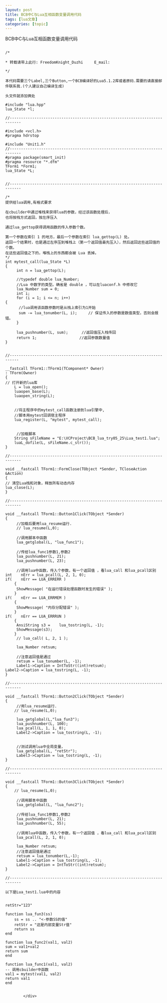```yaml
---
layout: post
title: BCB中C与Lua互相函数变量调用代码 
tags: [lua文章]
categories: [topic]
---
```

<div class="main-content-wrap">
              <p>BCB中C与Lua互相函数变量调用代码</p>

<p></p>

<pre><code class="language-CPP">
/*

* 转载请带上此行: FreedomKnight_Duzhi     E_mail:

*/

本代码需要三个Label,三个Button,一个BCB编译好的Lua5.1.2库或者原码.需要的请直接邮件联系我.(个人建议自己编译生成)

头文件就添加俩处

#include &#34;lua.hpp&#34;
lua_State *l;

//---------------------------------------------------------------------------

#include &lt;vcl.h&gt;
#pragma hdrstop

#include &#34;Unit1.h&#34;
//---------------------------------------------------------------------------
#pragma package(smart_init)
#pragma resource &#34;*.dfm&#34;
TForm1 *Form1;
lua_State *L;


//---------------------------------------------------------------------------

/*
提供给lua调用,有格式要求

在cbuilder中通过堆栈来获得lua的参数，经过该函数处理后，
也将按栈方式返回，按左序压入

通过lua_gettop获得调用函数的传入参数个数。

第一个参数在索引 1 的地方，最后一个参数在索引 lua_gettop(L) 处。
返回一个结果时，也是通过左序压到堆栈上（第一个返回值最先压入），然后返回这些返回值的个数。
在这些返回值之下的，堆栈上的东西都会被 Lua 丢掉。
*/
int mytest_call(lua_State *L)
{
     int n = lua_gettop(L);

     //typedef double lua_Number;
     //Lua 中数字的类型。确省是 double ，可以在luaconf.h 中修改它
     lua_Number sum = 0;
     int i;
     for (i = 1; i &lt;= n; i++)
{
      //lua调用该函数参数时是从栈上索引为1开始
      sum -= lua_tonumber(L, i);     // 保证传入的参数是数值类型，否则会报错。
     }

     lua_pushnumber(L, sum);      //返回值压入栈传回
     return 1;                   //返回参数数量值
}


//--------------------------------------------------------------------------

__fastcall TForm1::TForm1(TComponent* Owner) 
: TForm(Owner) 
{
// 打开新的lua库
    L = lua_open();
    luaopen_base(L);
    luaopen_string(L);


    //将主程序中的mytest_call函数注册到lua引擎中,
    //脚本用mytest回调宿主程序
    lua_register(L, &#34;mytest&#34;, mytest_call);


     //加载脚本
    String sFileName = &#34;E:\VCProject\BCB_lua_try05_25\Lua_test1.lua&#34;;
    luaL_dofile(L, sFileName.c_str());
}

//---------------------------------------------------------------------------

void __fastcall TForm1::FormClose(TObject *Sender, TCloseAction &amp;Action)
{
// 清空Lua栈和对象，释放所有动态内存
lua_close(L);
}

//---------------------------------------------------------------------------

void __fastcall TForm1::Button1Click(TObject *Sender)
{
     //加载后要用lua_resume运行.
     // lua_resume(L,0);

     //调用脚本中函数
     lua_getglobal(L, &#34;lua_func1&#34;);

     //传给lua_func1参数1,参数2
     lua_pushnumber(L, 21);
     lua_pushnumber(L, 23);

     //调用lua中函数，传入个参数，有一个返回值 ，看lua_call 和lua_pcall区别
int    nErr = lua_pcall(L, 2, 1, 0);
if(    nErr == LUA_ERRERR )
    {
     ShowMessage( &#34;在运行错误处理函数时发生的错误&#34; );
    }
if(    nErr == LUA_ERRMEM )
    {
     ShowMessage( &#34;内存分配错误&#34; );
    }
if(    nErr == LUA_ERRRUN )
    {
     AnsiString s3 =    lua_tostring(L, -1);
     ShowMessage(s3);
    }
     // lua_call( L, 2, 1 );

     lua_Number retsum;

     //注意返回值是通过
     retsum = lua_tonumber(L, -1);
     Label1-&gt;Caption = IntToStr((int)retsum);
Label2-&gt;Caption = lua_tostring(L, -1);
}

//---------------------------------------------------------------------------

void __fastcall TForm1::Button2Click(TObject *Sender)
{
     //用lua_resume运行.
    // lua_resume(L,0);

     lua_getglobal(L,&#34;lua_fun3&#34;);
     lua_pushnumber(L, 100);
     lua_pcall(L, 1, 1, 0);
     Label2-&gt;Caption = lua_tostring(L, -1);


     //测试调用lua中全局变量，
     lua_getglobal(L, &#34;retStr&#34;);
     Label3-&gt;Caption = lua_tostring(L, -1);
}

//---------------------------------------------------------------------------

void __fastcall TForm1::Button3Click(TObject *Sender)
{
    // lua_resume(L,0);

     //调用脚本中函数
     lua_getglobal(L, &#34;lua_func2&#34;);

     //传给lua_func1参数1,参数2
     lua_pushnumber(L, 21);
     lua_pushnumber(L, 55);

     //调用lua中函数，传入个参数，有一个返回值 ，看lua_call 和lua_pcall区别
     lua_pcall(L, 2, 1, 0);

     lua_Number retsum;
     //注意返回值是通过
     retsum = lua_tonumber(L,-1);
     Label1-&gt;Caption = lua_tostring(L, -1);
     Label2-&gt;Caption = IntToStr((int)retsum);
}

//---------------------------------------------------------------------------

以下是Lua_test1.lua中的内容


retStr=&#34;123&#34;

function lua_fun3(ss)
    ss = ss .. &#34;&lt;-参数SS的值&#34;
    retStr = &#34;这是内部变量Str值&#34;
    return ss
end

function lua_func2(val1, val2)
sum = val1+val2
return sum
end

function lua_func1(val1, val2)
-- 调用cbuilder中函数
val1 = mytest(val1, val2)
return val1
end

</code></pre>
              
            </div>